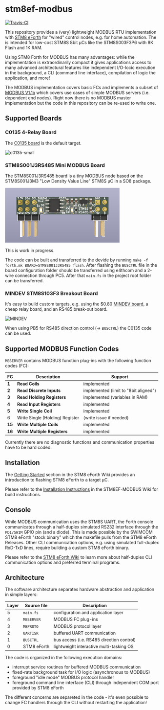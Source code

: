 # stm8ef-modbus
[![Travis-CI](https://travis-ci.org/TG9541/stm8ef-modbus.svg)](https://travis-ci.org/TG9541/stm8ef-modbus)

This repository provides a (very) lightweight MODBUS RTU implementation with [STM8 eForth](https://github.com/TG9541/stm8ef/wiki) for "wired" control nodes, e.g. for home automation. The is intended for low-cost STM8S 8bit µCs like the STM8S003F3P6 with 8K Flash and 1K RAM.

Using STM8 Forth for MODBUS has many advantages: while the implementation is extraordinarily compact it gives applications access to many advanced architectural features like independent I/O-locic execution in the background, a CLI (command line interface), compilation of logic the application, and more!

The MODBUS implementation covers basic FCs and implements a subset of [MODBUS V1.1b](http://www.modbus.org/docs/Modbus_Application_Protocol_V1_1b.pdf) which covers use cases of simple MODBUS servers (i.e. dependent end nodes). Right now there is no MODBUS master implementation but the code in this repository can be re-used to write one.

## Supported Boards

### C0135 4-Relay Board
The [C0135 board](https://github.com/TG9541/stm8ef/wiki/Board-C0135) is the default target.

![c0135-small](https://user-images.githubusercontent.com/5466977/52519844-fb3c6580-2c61-11e9-8f36-5a031338e6e5.png)

### STM8S001J3RS485 Mini MODBUS Board

The STM8S001J3RS485 board is a tiny MODBUS node based on the STM8S001J3M3 "Low Density Value Line" STM8S µC in a SO8 package.

[![STM8S001J3RS485](https://raw.githubusercontent.com/TG9541/stm8s001rs485/master/doc/STM8S001J3_RS485_front.png)](https://github.com/TG9541/stm8s001rs485)

This is work in progress. 

The code can be built and transferred to the devide by running `make -f forth.mk BOARD=STM8S001J3RS485 flash`. After flashing the `BUSCTRL` file in the board configuration folder should be transferred using e4thcom and a 2-wire connection through PC5. After that `main.fs` in the project root folder can be transferred.

### MINDEV STM8S103F3 Breakout Board
It's easy to build custom targets, e.g. using the $0.80 [MINDEV board](https://github.com/TG9541/stm8ef/wiki/Breakout-Boards#stm8s103f3p6-breakout-board), a cheap relay board, and an RS485 break-out board.

![MINDEV](https://camo.githubusercontent.com/82bd480f176951de9a469e134f543a6570f48597/68747470733a2f2f616530312e616c6963646e2e636f6d2f6b662f485442314e6642615056585858586263587058587136785846585858362f357063732d6c6f742d53544d3853313033463350362d73797374656d2d626f6172642d53544d38532d53544d382d646576656c6f706d656e742d626f6172642d6d696e696d756d2d636f72652d626f6172642e6a70675f323230783232302e6a7067)

When using PB5 for RS485 direction control (-> `BUSCTRL`) the C0135 code can be used.

## Supported MODBUS Function Codes

`MBSERVER` contains MODBUS function plug-ins with the following function codes (FC):

FC | Description | Support
-|-|-
**1**| **Read Coils** | implemented
**2** | **Read Discrete Inputs** | implemented (limit to "8bit aligned")
**3** | **Read Holding Registers** | implemented (variables in RAM)
**4** | **Read Input Registers** | implemented
**5** | **Write Single Coil** | implemented
6 | Write Single (Holding) Register | (write issue if needed)
**15** | **Write Multiple Coils** | implemented
**16** | **Write Multiple Registers** | implemented

Currently there are no diagnostic functions and communication properties have to be hard coded.

## Installation

The [Getting Started](https://github.com/TG9541/stm8ef/wiki/Breakout-Boards#getting-started) section in the STM8 eForth Wiki provides an introduction to flashing STM8 eForth to a target µC.

Please refer to the [Installation Instructions](https://github.com/TG9541/stm8ef-modbus/wiki/HowTo#installation) in the STM8EF-MODBUS Wiki for build instructions.

## Console

While MODBUS communication uses the STM8S UART, the Forth console communicates through a half-duplex simulated RS232 interface through the `PD1/SWIM` GPIO pin (and a diode). This is made possible by the SWIMCOM STM8 eForth "stock binary" which the makefile pulls from the STM8 eForth Releases. Other CLI communication options, e.g. using simulated full-duplex RxD-TxD lines, require building a custom STM8 eForth binary.

Please refer to the [STM8 eForth Wiki](https://github.com/TG9541/stm8ef/wiki/STM8S-Value-Line-Gadgets#other-target-boards) to learn more about half-duplex CLI communication options and preferred terminal programs.

## Architecture

The software architecture separates hardware abstraction and application in simple layers:

Layer|Source file|Description
-|-|-
5|`main.fs`|configuration and application layer
4|`MBSERVER`|MODBUS FC plug-ins
3|`MBPROTO`|MODBUS protocol layer
2|`UARTISR`|buffered UART communication
1|`BUSCTRL`|bus access (i.e. RS485 direction control)
0|STM8 eForth|lightweight interactive multi-tasking OS

The code is organized in the following execution domains:
* interrupt service routines for buffered MODBUS communication
* fixed-rate background task for I/O logic (asynchronous to MODBUS)
* foreground "idle mode" MODBUS protocol handler
* foreground command line interface (CLI) through independent COM port provided by STM8 eForth

The different concerns are separeted in the code - it's even possible to change FC handlers through the CLI without restarting the application!
